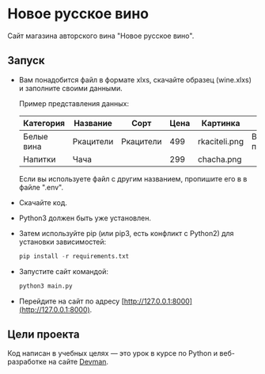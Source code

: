 # Новое русское вино

Сайт магазина авторского вина "Новое русское вино".

## Запуск
- Вам понадобится файл в формате xlxs, скачайте образец (wine.xlxs) и заполните своими данными.

  Пример представления данных:

  |Категория  | Название | Сорт     | Цена | Картинка    | Акция              |
  | --------- | ---------|----------|------|-------------|--------------------|
  | Белые вина| Ркацители| Ркацители|499   |rkaciteli.png|Выгодное предложение|
  | Напитки   | Чача     |          |299   |chacha.png   |                    |
  
  Если вы используете файл с другим названием, пропишите его в  в файле ".env".
- Скачайте код.
- Python3 должен быть уже установлен.
- Затем используйте pip (или pip3, есть конфликт с Python2) для установки зависимостей:
  ```python
  pip install -r requirements.txt
  ```

- Запустите сайт командой:
  ```python
  python3 main.py
  ```
- Перейдите на сайт по адресу [http://127.0.0.1:8000](http://127.0.0.1:8000).

## Цели проекта

Код написан в учебных целях — это урок в курсе по Python и веб-разработке на сайте [Devman](https://dvmn.org).
